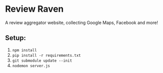# Review Raven


A review aggregator website, collecting Google Maps, Facebook and more!



## Setup:

1. `npm install`
2. `pip install -r requirements.txt`
3. `git submodule update --init`
4. `nodemon server.js`
